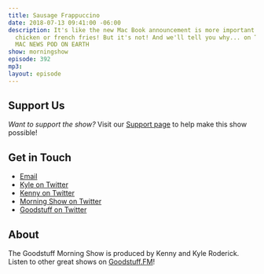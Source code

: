 ```yaml
---
title: Sausage Frappuccino
date: 2018-07-13 09:41:00 -06:00
description: It's like the new Mac Book announcement is more important than donut-shaped
  chicken or french fries! But it's not! And we'll tell you why... on THE NUMBER ONE
  MAC NEWS POD ON EARTH
show: morningshow
episode: 392
mp3: 
layout: episode
---
```


## Support Us

*Want to support the show?* Visit our [Support page](https://goodstuff.fm/support) to help make this show possible!

## Get in Touch

- [Email](mailto:kyle@goodstuff.fm)
- [Kyle on Twitter](http://twitter.com/dogburps)
- [Kenny on Twitter](http://twitter.com/kennyroderick_)
- [Morning Show on Twitter](http://twitter.com/morningshowam)
- [Goodstuff on Twitter](http://twitter.com/goodstufffm)

## About

The Goodstuff Morning Show is produced by Kenny and Kyle Roderick. Listen to other great shows on [Goodstuff.FM](http://goodstuff.fm/shows)!